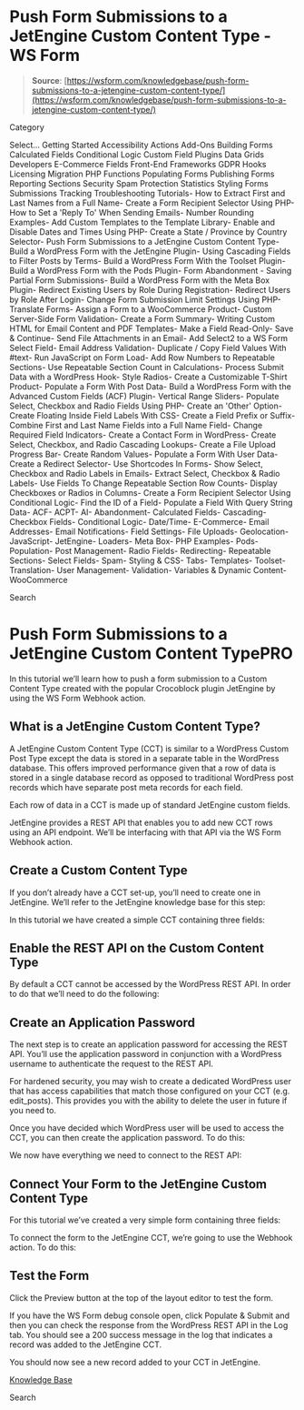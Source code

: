 # Push Form Submissions to a JetEngine Custom Content Type - WS Form

> **Source**: [https://wsform.com/knowledgebase/push-form-submissions-to-a-jetengine-custom-content-type/](https://wsform.com/knowledgebase/push-form-submissions-to-a-jetengine-custom-content-type/)


Category

Select...
 Getting Started Accessibility Actions Add-Ons Building Forms Calculated Fields Conditional Logic Custom Field Plugins Data Grids Developers E-Commerce Fields Front-End Frameworks GDPR Hooks Licensing Migration PHP Functions Populating Forms Publishing Forms Reporting Sections Security Spam Protection Statistics Styling Forms Submissions Tracking Troubleshooting Tutorials- How to Extract First and Last Names from a Full Name- Create a Form Recipient Selector Using PHP- How to Set a 'Reply To' When Sending Emails- Number Rounding Examples- Add Custom Templates to the Template Library- Enable and Disable Dates and Times Using PHP- Create a State / Province by Country Selector- Push Form Submissions to a JetEngine Custom Content Type- Build a WordPress Form with the JetEngine Plugin- Using Cascading Fields to Filter Posts by Terms- Build a WordPress Form With the Toolset Plugin- Build a WordPress Form with the Pods Plugin- Form Abandonment - Saving Partial Form Submissions- Build a WordPress Form with the Meta Box Plugin- Redirect Existing Users by Role During Registration- Redirect Users by Role After Login- Change Form Submission Limit Settings Using PHP- Translate Forms- Assign a Form to a WooCommerce Product- Custom Server-Side Form Validation- Create a Form Summary- Writing Custom HTML for Email Content and PDF Templates- Make a Field Read-Only- Save & Continue- Send File Attachments in an Email- Add Select2 to a WS Form Select Field- Email Address Validation- Duplicate / Copy Field Values With #text- Run JavaScript on Form Load- Add Row Numbers to Repeatable Sections- Use Repeatable Section Count in Calculations- Process Submit Data with a WordPress Hook- Style Radios- Create a Customizable T-Shirt Product- Populate a Form With Post Data- Build a WordPress Form with the Advanced Custom Fields (ACF) Plugin- Vertical Range Sliders- Populate Select, Checkbox and Radio Fields Using PHP- Create an 'Other' Option- Create Floating Inside Field Labels With CSS- Create a Field Prefix or Suffix- Combine First and Last Name Fields into a Full Name Field- Change Required Field Indicators- Create a Contact Form in WordPress- Create Select, Checkbox, and Radio Cascading Lookups- Create a File Upload Progress Bar- Create Random Values- Populate a Form With User Data- Create a Redirect Selector- Use Shortcodes In Forms- Show Select, Checkbox and Radio Labels in Emails- Extract Select, Checkbox & Radio Labels- Use Fields To Change Repeatable Section Row Counts- Display Checkboxes or Radios in Columns- Create a Form Recipient Selector Using Conditional Logic- Find the ID of a Field- Populate a Field With Query String Data- ACF- ACPT- AI- Abandonment- Calculated Fields- Cascading- Checkbox Fields- Conditional Logic- Date/Time- E-Commerce- Email Addresses- Email Notifications- Field Settings- File Uploads- Geolocation- JavaScript- JetEngine- Loaders- Meta Box- PHP Examples- Pods- Population- Post Management- Radio Fields- Redirecting- Repeatable Sections- Select Fields- Spam- Styling & CSS- Tabs- Templates- Toolset- Translation- User Management- Validation- Variables & Dynamic Content- WooCommerce

Search

# Push Form Submissions to a JetEngine Custom Content TypePRO

In this tutorial we’ll learn how to push a form submission to a Custom Content Type created with the popular Crocoblock plugin JetEngine by using the WS Form Webhook action.

## What is a JetEngine Custom Content Type?

A JetEngine Custom Content Type (CCT) is similar to a WordPress Custom Post Type except the data is stored in a separate table in the WordPress database. This offers improved performance given that a row of data is stored in a single database record as opposed to traditional WordPress post records which have separate post meta records for each field.

Each row of data in a CCT is made up of standard JetEngine custom fields.

JetEngine provides a REST API that enables you to add new CCT rows using an API endpoint. We’ll be interfacing with that API via the WS Form Webhook action.

## Create a Custom Content Type

If you don’t already have a CCT set-up, you’ll need to create one in JetEngine. We’ll refer to the JetEngine knowledge base for this step:

In this tutorial we have created a simple CCT containing three fields:

## Enable the REST API on the Custom Content Type

By default a CCT cannot be accessed by the WordPress REST API. In order to do that we’ll need to do the following:

## Create an Application Password

The next step is to create an application password for accessing the REST API. You’ll use the application password in conjunction with a WordPress username to authenticate the request to the REST API.

For hardened security, you may wish to create a dedicated WordPress user that has access capabilities that match those configured on your CCT (e.g. edit_posts). This provides you with the ability to delete the user in future if you need to.

Once you have decided which WordPress user will be used to access the CCT, you can then create the application password. To do this:

We now have everything we need to connect to the REST API:

## Connect Your Form to the JetEngine Custom Content Type

For this tutorial we’ve created a very simple form containing three fields:

To connect the form to the JetEngine CCT, we’re going to use the Webhook action. To do this:

## Test the Form

Click the Preview button at the top of the layout editor to test the form.

If you have the WS Form debug console open, click Populate & Submit and then you can check the response from the WordPress REST API in the Log tab. You should see a 200 success message in the log that indicates a record was added to the JetEngine CCT.

You should now see a new record added to your CCT in JetEngine.

 

[Knowledge Base](https://wsform.com/knowledgebase/)

Search

